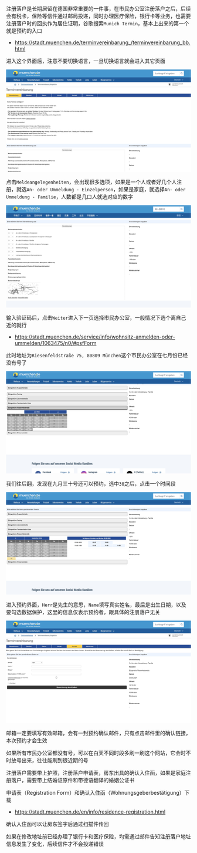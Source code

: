 注册落户是长期居留在德国非常重要的一件事，在市民办公室注册落户之后，后续会有税卡，保险等信件通过邮局投递，同时办理医疗保险，银行卡等业务，也需要注册落户时的回执作为居住证明，谷歌搜索`Munich Termin`，基本上出来的第一个就是预约的入口

- https://stadt.muenchen.de/terminvereinbarung_/terminvereinbarung_bb.html

进入这个界面后，注意不要切换语言，一旦切换语言就会进入其它页面

![IMAGE](/assets/resources/ED7660A35A80D90CB31F777DE2ADE84A.jpg)

点击`Meldeangelegenheiten`，会出现很多选项，如果是一个人或者好几个人注册，就选`An- oder Ummeldung - Einzelperson`，如果是家庭，就选择`An- oder Ummeldung - Familie`，人数都是几口人就选对应的数字

![IMAGE](/assets/resources/7182496007A142954080D40F0A12DAA3.jpg)

输入验证码后，点击`Weiter`进入下一页选择市民办公室，一般情况下选个离自己近的就行

- https://stadt.muenchen.de/service/info/wohnsitz-anmelden-oder-ummelden/1063475/n0/#psfForm

此时地址为`Riesenfeldstraße 75, 80809 München`这个市民办公室在七月份已经没有号了

![IMAGE](/assets/resources/E63FC030813C5B848D6122541B5374A3.jpg)

我们往后翻，发现在九月三十号还可以预约，选中`30`之后，点击一个时间段

![IMAGE](/assets/resources/5EB64CA9D9F1A05D0C1ABC5D0764F3F7.jpg)

进入预约界面，`Herr`是先生的意思，`Name`填写真实姓名，最后是出生日期，以及要勾选数据保护，这里的信息仅表示预约者，跟具体的注册落户无关

![IMAGE](/assets/resources/DF37BA266A05EC8FB281731B7AE92D49.jpg)

邮箱一定要填写有效邮箱，会有一封预约确认邮件，只有点击邮件里的确认链接，本次预约才会生效

如果所有市民办公室都没有号，可以在白天不同时段多刷一刷这个网站，它会时不时放号出来，往往能刷到很近期的号

注册落户需要带上护照，注册落户申请表，房东出具的确认入住函，如果是家庭注册落户，需要带上结婚证原件和带德语翻译的婚姻公证书

申请表（Registration Form）和确认入住函（Wohnungsgeberbestätigung）下载

- https://stadt.muenchen.de/en/info/residence-registration.html

确认入住函可以让房东签字后通过扫描件传回

如果在修改地址前已经办理了银行卡和医疗保险，均需通过邮件告知注册落户地址信息发生了变化，后续信件才不会投递错误